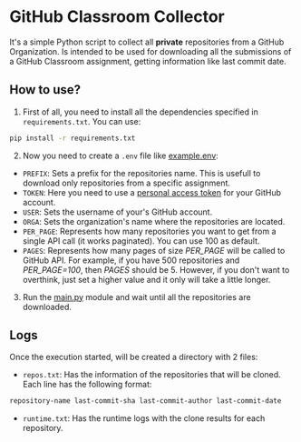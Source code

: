 # GitHub Classroom Collector
It's a simple Python script to collect all **private** repositories from a GitHub Organization. Is intended to be used for downloading all the submissions of a GitHub Classroom assignment, getting information like last commit date.

## How to use?
1. First of all, you need to install all the dependencies specified in `requirements.txt`. You can use:
```bash
pip install -r requirements.txt
```

2. Now you need to create a `.env` file like [example.env](./example.env):
- `PREFIX`: Sets a prefix for the repositories name. This is usefull to download only repositories from a specific assignment.
- `TOKEN`: Here you need to use a [personal access token](https://docs.github.com/es/authentication/keeping-your-account-and-data-secure/creating-a-personal-access-token) for your GitHub account.
- `USER`: Sets the username of your's GitHub account.
- `ORGA`: Sets the organization's name where the repositories are located.
- `PER_PAGE`: Represents how many repositories you want to get from a single API call (it works paginated). You can use 100 as default.
- `PAGES`: Represents how many pages of size _PER_PAGE_ will be called to GitHub API. For example, if you have 500 repositories and _PER_PAGE=100_, then _PAGES_ should be 5. However, if you don't want to overthink, just set a higher value and it only will take a little longer.

3. Run the [main.py](./main.py) module and wait until all the repositories are downloaded.

## Logs
Once the execution started, will be created a directory with 2 files:
- `repos.txt`: Has the information of the repositories that will be cloned. Each line has the following format:
```txt
repository-name last-commit-sha last-commit-author last-commit-date
```

- `runtime.txt`: Has the runtime logs with the clone results for each repository.

